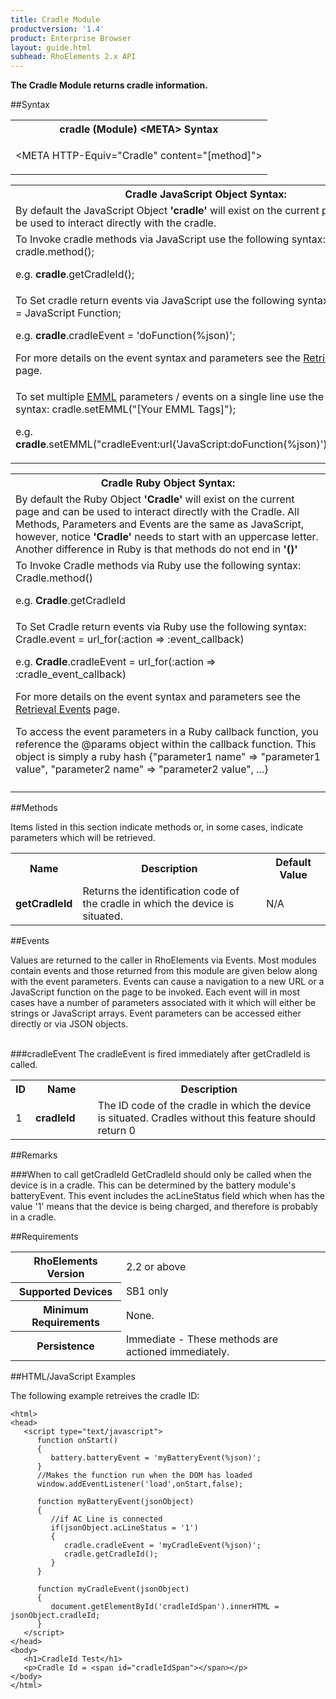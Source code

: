 ```yaml
---
title: Cradle Module
productversion: '1.4'
product: Enterprise Browser
layout: guide.html
subhead: RhoElements 2.x API
---
```



<b>
The Cradle Module returns cradle information.
</b>

##Syntax

<table class="re-table"><tr><th class="tableHeading">cradle (Module) &lt;META&gt; Syntax
</th></tr><tr><td class="clsSyntaxCells clsOddRow"><p>&lt;META HTTP-Equiv="Cradle" content="[method]"&gt;</p></td></tr></table>
<table class="re-table"><tr><th class="tableHeading">Cradle JavaScript Object Syntax:</th></tr><tr><td class="clsSyntaxCells clsOddRow">
By default the JavaScript Object <b>'cradle'</b> will exist on the current page and can be used to interact directly with the cradle.
</td></tr><tr><td class="clsSyntaxCells clsEvenRow">
To Invoke cradle methods via JavaScript use the following syntax: cradle.method();
<P />e.g. <b>cradle</b>.getCradleId();
</td></tr><tr><td class="clsSyntaxCells clsOddRow">						
To Set cradle return events via JavaScript use the following syntax: cradle.event = JavaScript Function;
<P />e.g. <b>cradle</b>.cradleEvent = 'doFunction(%json)';
<P />
For more details on the event syntax and parameters see the <a href="/rhoelements/RetrievalEvents">Retrieval Events</a> page.

</td></tr><tr><td class="clsSyntaxCells clsEvenRow">							
To set multiple <a href="/rhoelements/EMMLOverview">EMML</a> parameters / events on a single line use the following syntax: cradle.setEMML("[Your EMML Tags]");
<P />
e.g. <b>cradle</b>.setEMML("cradleEvent:url('JavaScript:doFunction(%json)');getCradleId");							
</td></tr></table>

<table class="re-table"><tr><th class="tableHeading">Cradle Ruby Object Syntax:</th></tr><tr><td class="clsSyntaxCells clsOddRow">
By default the Ruby Object <b>'Cradle'</b> will exist on the current page and can be used to interact directly with the Cradle. All Methods, Parameters and Events are the same as JavaScript, however, notice <b>'Cradle'</b> needs to start with an uppercase letter. Another difference in Ruby is that methods do not end in <b>'()'</b></td></tr><tr><td class="clsSyntaxCells clsEvenRow">
To Invoke Cradle methods via Ruby use the following syntax: Cradle.method()
<P />e.g. <b>Cradle</b>.getCradleId</td></tr><tr><td class="clsSyntaxCells clsOddRow">						
To Set Cradle return events via Ruby use the following syntax: Cradle.event = url_for(:action =&gt; :event_callback) 
<P />e.g. <b>Cradle</b>.cradleEvent = url_for(:action =&gt; :cradle_event_callback)
<P />
For more details on the event syntax and parameters see the <a href="/rhoelements/RetrievalEvents#params-object">Retrieval Events</a> page.
<p>To access the event parameters in a Ruby callback function, you reference the @params object within the callback function. This object is simply a ruby hash {"parameter1 name" =&gt; "parameter1 value", "parameter2 name" =&gt; "parameter2 value", ...}</p></td></tr><tr><td class="clsSyntaxCells clsEvenRow" /></tr></table>


	

##Methods


Items listed in this section indicate methods or, in some cases, indicate parameters which will be retrieved.

<table class="re-table"><col width="10%" /><col width="68%" /><col width="22%" /><tr><th class="tableHeading">Name</th><th class="tableHeading">Description</th><th class="tableHeading">Default Value</th></tr><tr><td class="clsSyntaxCells clsOddRow"><b>getCradleId</b></td><td class="clsSyntaxCells clsOddRow">Returns the identification code of the cradle in which the device is situated.</td><td class="clsSyntaxCells clsOddRow">
N/A
</td></tr></table>
	

##Events


Values are returned to the caller in RhoElements via Events.  Most modules contain events and those returned from this module are given below along with the event parameters.  Events can cause a navigation to a new URL or a JavaScript function on the page to be invoked.  Each event will in most cases have a number of parameters associated with it which will either be strings or JavaScript arrays.  Event parameters can be accessed either directly or via JSON objects.

<br />
###cradleEvent
The cradleEvent is fired immediately after getCradleId is called.
<table class="re-table"><col width="3%" /><col width="20%" /><col width="77%" /><tr><th class="tableHeading">ID</th><th class="tableHeading">Name</th><th class="tableHeading">Description</th></tr><tr><td style="text-align:left;" class="clsSyntaxCells clsOddRow">1</td><td style="text-align:left;" class="clsSyntaxCells clsOddRow"><b>cradleId</b></td><td style="text-align:left;" class="clsSyntaxCells clsOddRow">The ID code of the cradle in which the device is situated. Cradles without this feature should return 0</td></tr></table>





##Remarks


###When to call getCradleId
GetCradleId should only be called when the device is in a cradle. This can be determined by the battery module's batteryEvent. This event includes the acLineStatus field which when has the value '1' means that the device is being charged, and therefore is probably in a cradle.




##Requirements

<table class="re-table"><tr><th class="tableHeading">RhoElements Version</th><td class="clsSyntaxCell clsEvenRow">2.2 or above
</td></tr><tr><th class="tableHeading">Supported Devices</th><td class="clsSyntaxCell clsOddRow">SB1 only</td></tr><tr><th class="tableHeading">Minimum Requirements</th><td class="clsSyntaxCell clsOddRow">None.</td></tr><tr><th class="tableHeading">Persistence</th><td class="clsSyntaxCell clsEvenRow">Immediate - These methods are actioned immediately.</td></tr></table>


##HTML/JavaScript Examples

The following example retreives the cradle ID:

	<html>
	<head>
	   <script type="text/javascript">
	      function onStart()
	      {
	         battery.batteryEvent = 'myBatteryEvent(%json)';
	      }
	      //Makes the function run when the DOM has loaded
	      window.addEventListener('load',onStart,false);
	      
	      function myBatteryEvent(jsonObject)
	      {
	         //if AC Line is connected
	         if(jsonObject.acLineStatus = '1')
	         {
	            cradle.cradleEvent = 'myCradleEvent(%json)';
	            cradle.getCradleId();
	         }
	      }
	      
	      function myCradleEvent(jsonObject)
	      {
	         document.getElementById('cradleIdSpan').innerHTML = jsonObject.cradleId;
	      }
	   </script>
	</head>
	<body>
	   <h1>CradleId Test</h1>
	   <p>Cradle Id = <span id="cradleIdSpan"></span></p>
	</body>
	</html>
	





